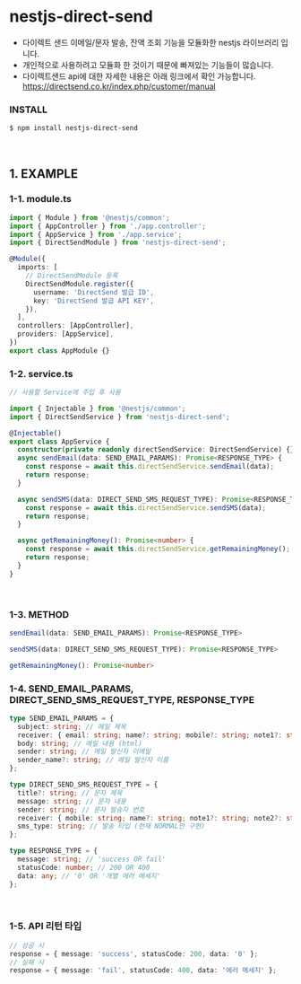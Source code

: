 # nestjs-direct-send

- 다이렉트 샌드 이메일/문자 발송, 잔액 조회 기능을 모듈화한 nestjs 라이브러리 입니다.
- 개인적으로 사용하려고 모듈화 한 것이기 때문에 빠져있는 기능들이 많습니다.
- 다이렉트샌드 api에 대한 자세한 내용은 아래 링크에서 확인 가능합니다.
  <br>
  https://directsend.co.kr/index.php/customer/manual
  <br>

### INSTALL

```bash
$ npm install nestjs-direct-send
```

<br>

## 1. EXAMPLE

### 1-1. module.ts

```typescript
import { Module } from '@nestjs/common';
import { AppController } from './app.controller';
import { AppService } from './app.service';
import { DirectSendModule } from 'nestjs-direct-send';

@Module({
  imports: [
    // DirectSendModule 등록
    DirectSendModule.register({
      username: 'DirectSend 발급 ID',
      key: 'DirectSend 발급 API KEY',
    }),
  ],
  controllers: [AppController],
  providers: [AppService],
})
export class AppModule {}
```

### 1-2. service.ts

```typescript
// 사용할 Service에 주입 후 사용

import { Injectable } from '@nestjs/common';
import { DirectSendService } from 'nestjs-direct-send';

@Injectable()
export class AppService {
  constructor(private readonly directSendService: DirectSendService) {}
  async sendEmail(data: SEND_EMAIL_PARAMS): Promise<RESPONSE_TYPE> {
    const response = await this.directSendService.sendEmail(data);
    return response;
  }

  async sendSMS(data: DIRECT_SEND_SMS_REQUEST_TYPE): Promise<RESPONSE_TYPE> {
    const response = await this.directSendService.sendSMS(data);
    return response;
  }

  async getRemainingMoney(): Promise<number> {
    const response = await this.directSendService.getRemainingMoney();
    return response;
  }
}
```

<br>

### 1-3. METHOD

```typescript
sendEmail(data: SEND_EMAIL_PARAMS): Promise<RESPONSE_TYPE>

sendSMS(data: DIRECT_SEND_SMS_REQUEST_TYPE): Promise<RESPONSE_TYPE>

getRemainingMoney(): Promise<number>
```

### 1-4. SEND_EMAIL_PARAMS, DIRECT_SEND_SMS_REQUEST_TYPE, RESPONSE_TYPE

```typescript
type SEND_EMAIL_PARAMS = {
  subject: string; // 메일 제목
  receiver: { email: string; name?: string; mobile?: string; note1?: string; note2?: string }[]; // 메일 수신자 리스트
  body: string; // 메일 내용 (html)
  sender: string; // 메일 발신자 이메일
  sender_name?: string; // 메일 발신자 이름
};

type DIRECT_SEND_SMS_REQUEST_TYPE = {
  title?: string; // 문자 제목
  message: string; // 문자 내용
  sender: string; // 문자 발송자 번호
  receiver: { mobile: string; name?: string; note1?: string; note2?: string }[]; // 문자 수신자 리스트
  sms_type: string; // 발송 타입 (현재 NORMAL만 구현)
};

type RESPONSE_TYPE = {
  message: string; // 'success OR fail'
  statusCode: number; // 200 OR 400
  data: any; // '0' OR '개별 에러 메세지'
};
```

<br>

### 1-5. API 리턴 타입

```typescript
// 성공 시
response = { message: 'success', statusCode: 200, data: '0' };
// 실패 시
response = { message: 'fail', statusCode: 400, data: '에러 메세지' };
```
